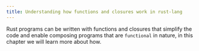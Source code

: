 ```yaml
---
title: Understanding how functions and closures work in rust-lang
---
```


Rust programs can be written with functions and closures that simplify the code and enable composing programs that are `functional` in nature, in this chapter we will learn more about how.